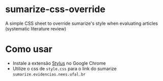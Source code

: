 # sumarize-css-override
A simple CSS sheet to override sumarize's style when evaluating articles (systematic literature review)


# Como usar

- Instale a extensão [Stylus](https://chrome.google.com/webstore/detail/stylus/clngdbkpkpeebahjckkjfobafhncgmne?utm_source=ext_sidebar&hl=pt-BR) no Google Chrome
- Utilize o css de `style.css` para o link do sumarize `sumarize.evidencias.nees.ufal.br`
